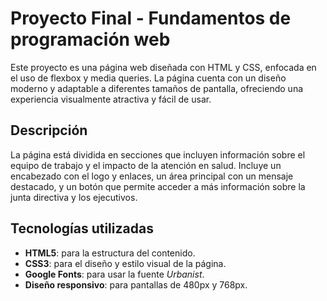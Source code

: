 # Proyecto Final - Fundamentos de programación web

Este proyecto es una página web diseñada con HTML y CSS, enfocada en el uso de flexbox y media queries. La página cuenta con un diseño moderno y adaptable a diferentes tamaños de pantalla, ofreciendo una experiencia visualmente atractiva y fácil de usar.

## Descripción

La página está dividida en secciones que incluyen información sobre el equipo de trabajo y el impacto de la atención en salud. Incluye un encabezado con el logo y enlaces, un área principal con un mensaje destacado, y un botón que permite acceder a más información sobre la junta directiva y los ejecutivos.

## Tecnologías utilizadas

- **HTML5**: para la estructura del contenido.
- **CSS3**: para el diseño y estilo visual de la página.
- **Google Fonts**: para usar la fuente *Urbanist*.
- **Diseño responsivo**: para pantallas de 480px y 768px.



